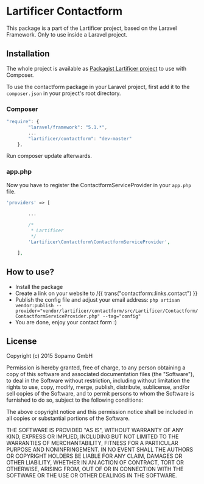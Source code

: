 # Lartificer Contactform

This package is a part of the Lartificer project, based on the Laravel Framework. Only to use inside a Laravel project.

## Installation
The whole project is available as [Packagist Lartificer project](https://packagist.org/packages/lartificer/contactform) to use with Composer.

To use the contactform package in your Laravel project, first add it to the `composer.json` in your project's root directory.

### Composer
```javascript
"require": {
		"laravel/framework": "5.1.*",
		...
        "lartificer/contactform": "dev-master"
	},
```
Run composer update afterwards.

### app.php
Now you have to register the ContactformServiceProvider in your `app.php` file.

```php
'providers' => [

		...
		
		/*
		 * Lartificer
		 */ 
		'Lartificer\Contactform\ContactformServiceProvider',

	],
```

## How to use?
* Install the package
* Create a link on your website to /{{ trans("contactform::links.contact") }}
* Publish the config file and adjust your email address:
```php artisan vendor:publish --provider="vendor/lartificer/contactform/src/Lartificer/Contactform/ContactformServiceProvider.php" --tag="config"```
* You are done, enjoy your contact form :)

## License
Copyright (c) 2015 Sopamo GmbH

Permission is hereby granted, free of charge, to any person obtaining a copy
of this software and associated documentation files (the "Software"), to deal
in the Software without restriction, including without limitation the rights
to use, copy, modify, merge, publish, distribute, sublicense, and/or sell
copies of the Software, and to permit persons to whom the Software is
furnished to do so, subject to the following conditions:

The above copyright notice and this permission notice shall be included in
all copies or substantial portions of the Software.

THE SOFTWARE IS PROVIDED "AS IS", WITHOUT WARRANTY OF ANY KIND, EXPRESS OR
IMPLIED, INCLUDING BUT NOT LIMITED TO THE WARRANTIES OF MERCHANTABILITY,
FITNESS FOR A PARTICULAR PURPOSE AND NONINFRINGEMENT. IN NO EVENT SHALL THE
AUTHORS OR COPYRIGHT HOLDERS BE LIABLE FOR ANY CLAIM, DAMAGES OR OTHER
LIABILITY, WHETHER IN AN ACTION OF CONTRACT, TORT OR OTHERWISE, ARISING FROM,
OUT OF OR IN CONNECTION WITH THE SOFTWARE OR THE USE OR OTHER DEALINGS IN
THE SOFTWARE.
